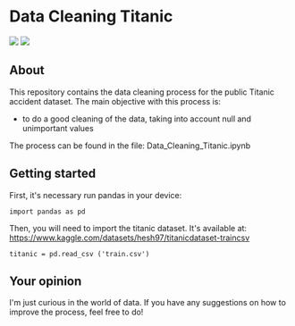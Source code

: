 # Data Cleaning Titanic
<img src='https://t3.ftcdn.net/jpg/05/70/92/26/360_F_570922643_DPh6V3LhnUgSDDDbpznUvgKeGiF8TgnR.jpg'>
<img  src='https://img.shields.io/badge/Colab-F9AB00?style=for-the-badge&logo=googlecolab&color=525252'>

## About 

This repository contains the data cleaning process for the public Titanic accident dataset.
The main objective with this process is:
* to do a good cleaning of the data, taking into account null and unimportant values <br />
  
The process can be found in the file: Data_Cleaning_Titanic.ipynb

## Getting started
First, it's necessary run pandas in your device:
```
import pandas as pd
```
Then, you will need to import the titanic dataset. It's available at: https://www.kaggle.com/datasets/hesh97/titanicdataset-traincsv
```
titanic = pd.read_csv ('train.csv')
```

## Your opinion
I'm just curious in the world of data. If you have any suggestions on how to improve the process, feel free to do!

